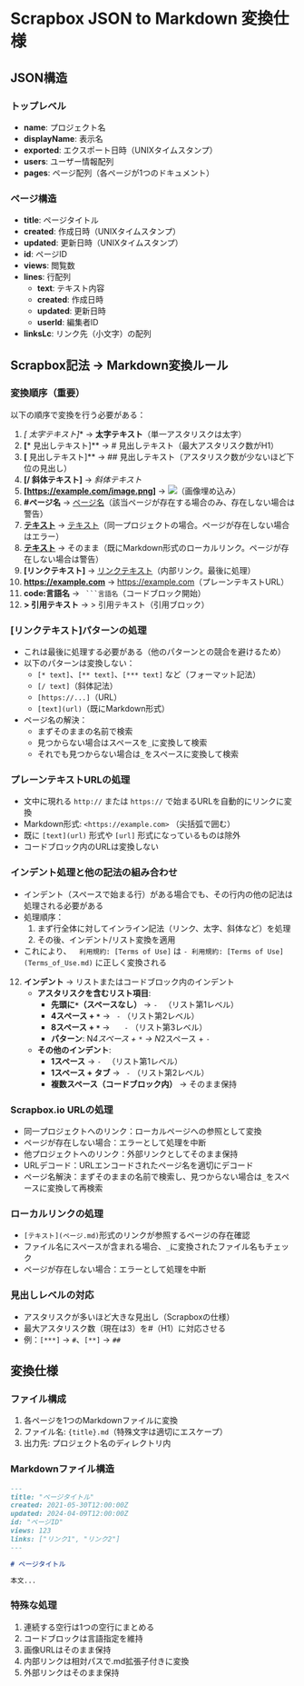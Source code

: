 # Scrapbox JSON to Markdown 変換仕様

## JSON構造

### トップレベル
- **name**: プロジェクト名
- **displayName**: 表示名
- **exported**: エクスポート日時（UNIXタイムスタンプ）
- **users**: ユーザー情報配列
- **pages**: ページ配列（各ページが1つのドキュメント）

### ページ構造
- **title**: ページタイトル
- **created**: 作成日時（UNIXタイムスタンプ）
- **updated**: 更新日時（UNIXタイムスタンプ）
- **id**: ページID
- **views**: 閲覧数
- **lines**: 行配列
  - **text**: テキスト内容
  - **created**: 作成日時
  - **updated**: 更新日時
  - **userId**: 編集者ID
- **linksLc**: リンク先（小文字）の配列

## Scrapbox記法 → Markdown変換ルール

### 変換順序（重要）
以下の順序で変換を行う必要がある：

1. **[* 太字テキスト]** → **太字テキスト**（単一アスタリスクは太字）
2. **[*** 見出しテキスト]** → # 見出しテキスト（最大アスタリスク数がH1）
3. **[** 見出しテキスト]** → ## 見出しテキスト（アスタリスク数が少ないほど下位の見出し）
4. **[/ 斜体テキスト]** → *斜体テキスト*
5. **[https://example.com/image.png]** → ![](https://example.com/image.png)（画像埋め込み）
6. **#ページ名** → [ページ名](ページ名.md)（該当ページが存在する場合のみ、存在しない場合は警告）
7. **[テキスト](https://scrapbox.io/プロジェクト/ページ)** → [テキスト](ページ.md)（同一プロジェクトの場合。ページが存在しない場合はエラー）
8. **[テキスト](ページ.md)** → そのまま（既にMarkdown形式のローカルリンク。ページが存在しない場合は警告）
9. **[リンクテキスト]** → [リンクテキスト](リンクテキスト.md)（内部リンク。最後に処理）
10. **https://example.com** → <https://example.com>（プレーンテキストURL）
11. **code:言語名** → ` ```言語名`（コードブロック開始）
12. **> 引用テキスト** → > 引用テキスト（引用ブロック）

### [リンクテキスト]パターンの処理
- これは最後に処理する必要がある（他のパターンとの競合を避けるため）
- 以下のパターンは変換しない：
  - `[* text]`、`[** text]`、`[*** text]` など（フォーマット記法）
  - `[/ text]`（斜体記法）
  - `[https://...]`（URL）
  - `[text](url)`（既にMarkdown形式）
- ページ名の解決：
  - まずそのままの名前で検索
  - 見つからない場合はスペースを`_`に変換して検索
  - それでも見つからない場合は`_`をスペースに変換して検索

### プレーンテキストURLの処理
- 文中に現れる `http://` または `https://` で始まるURLを自動的にリンクに変換
- Markdown形式: `<https://example.com>` （尖括弧で囲む）
- 既に `[text](url)` 形式や `[url]` 形式になっているものは除外
- コードブロック内のURLは変換しない

### インデント処理と他の記法の組み合わせ
- インデント（スペースで始まる行）がある場合でも、その行内の他の記法は処理される必要がある
- 処理順序：
  1. まず行全体に対してインライン記法（リンク、太字、斜体など）を処理
  2. その後、インデント/リスト変換を適用
- これにより、`  利用規約: [Terms of Use]` は `- 利用規約: [Terms of Use](Terms_of_Use.md)` に正しく変換される
12. **インデント** → リストまたはコードブロック内のインデント
    - **アスタリスクを含むリスト項目**:
      - **先頭に`*`（スペースなし）** → `- ` （リスト第1レベル）
      - **4スペース + `*`** → `  - ` （リスト第2レベル）
      - **8スペース + `*`** → `    - ` （リスト第3レベル）
      - **パターン**: N*4スペース + `*` → N*2スペース + `- `
    - **その他のインデント**:
      - **1スペース** → `- ` （リスト第1レベル）
      - **1スペース + タブ** → `  - ` （リスト第2レベル）
      - **複数スペース（コードブロック内）** → そのまま保持

### Scrapbox.io URLの処理
- 同一プロジェクトへのリンク：ローカルページへの参照として変換
- ページが存在しない場合：エラーとして処理を中断
- 他プロジェクトへのリンク：外部リンクとしてそのまま保持
- URLデコード：URLエンコードされたページ名を適切にデコード
- ページ名解決：まずそのままの名前で検索し、見つからない場合は`_`をスペースに変換して再検索

### ローカルリンクの処理
- `[テキスト](ページ.md)`形式のリンクが参照するページの存在確認
- ファイル名にスペースが含まれる場合、`_`に変換されたファイル名もチェック
- ページが存在しない場合：エラーとして処理を中断

### 見出しレベルの対応
- アスタリスクが多いほど大きな見出し（Scrapboxの仕様）
- 最大アスタリスク数（現在は3）を#（H1）に対応させる
- 例：`[***]` → `#`、`[**]` → `##`

## 変換仕様

### ファイル構成
1. 各ページを1つのMarkdownファイルに変換
2. ファイル名: `{title}.md`（特殊文字は適切にエスケープ）
3. 出力先: プロジェクト名のディレクトリ内

### Markdownファイル構造
```markdown
---
title: "ページタイトル"
created: 2021-05-30T12:00:00Z
updated: 2024-04-09T12:00:00Z
id: "ページID"
views: 123
links: ["リンク1", "リンク2"]
---

# ページタイトル

本文...
```

### 特殊な処理
1. 連続する空行は1つの空行にまとめる
2. コードブロックは言語指定を維持
3. 画像URLはそのまま保持
4. 内部リンクは相対パスで.md拡張子付きに変換
5. 外部リンクはそのまま保持